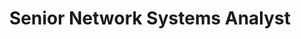 ---
title: Senior Network Systems Analyst
dateCreated: 0002-04-24T20:12:00
dateModified: 2024-02-04T20:49:00
tags:
  - 
---